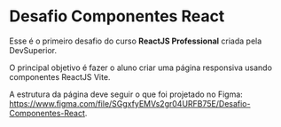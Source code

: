 # Desafio Componentes React

Esse é o primeiro desafio do curso **ReactJS Professional** criada pela DevSuperior.

O principal objetivo é fazer o aluno criar uma página responsiva usando componentes ReactJS Vite.

A estrutura da página deve seguir o que foi projetado no Figma: https://www.figma.com/file/SGgxfyEMVs2gr04URFB75E/Desafio-Componentes-React.
